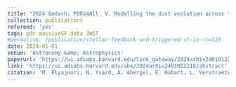 ```yaml
---
title: "2024 &mdash; PDRs4All. V. Modelling the dust evolution across the illuminated edge of the Orion Bar"
collection: publications
refereed: 'yes'
tags: pdr massiveSF data JWST
#permalink: /publication/stellar-feedback-and-triggered-sf-in-rcw120
date: 2024-01-01
venue: 'Astronomy &amp; Astrophysics'
paperurl: 'https://ui.adsabs.harvard.edu/link_gateway/2024arXiv240101221E/EPRINT_PDF'
link: 'https://ui.adsabs.harvard.edu/abs/2024arXiv240101221E/abstract'
citation: 'M. Elyajouri, N. Ysard, A. Abergel, E. Habart, L. Verstraete, A. Jones, M. Juvela, T. Schirmer, R. Meshaka, E. Dartois, J. Lebourlot, G. Rouille, T. Onaka, E. Peeters, O. Berne, F. Alarcon, J. Bernard-Salas, M. Buragohain, J. Cami, A. Canin, R. Chown, K. Demyk, K. Gordon, O. Kannavou, M. Kirsanova, S. Madden, R. Paladini, Y. Pendleton, F. Salama, I. Schroetter, A. Sidhu, M. Rollig, B. Trahin, D. Van De Putte, 2024, accepted by Astronomy & Astrophysics'
---
```

